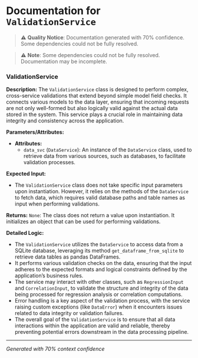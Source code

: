 # Documentation for `ValidationService`

> ⚠️ **Quality Notice**: Documentation generated with 70% confidence. Some dependencies could not be fully resolved.


> ⚠️ **Note**: Some dependencies could not be fully resolved. Documentation may be incomplete.
### ValidationService

**Description:**
The `ValidationService` class is designed to perform complex, cross-service validations that extend beyond simple model field checks. It connects various models to the data layer, ensuring that incoming requests are not only well-formed but also logically valid against the actual data stored in the system. This service plays a crucial role in maintaining data integrity and consistency across the application.

**Parameters/Attributes:**
- **Attributes:**
  - `data_svc` (`DataService`): An instance of the `DataService` class, used to retrieve data from various sources, such as databases, to facilitate validation processes.
  
**Expected Input:**
- The `ValidationService` class does not take specific input parameters upon instantiation. However, it relies on the methods of the `DataService` to fetch data, which requires valid database paths and table names as input when performing validations.

**Returns:**
`None`: The class does not return a value upon instantiation. It initializes an object that can be used for performing validations.

**Detailed Logic:**
- The `ValidationService` utilizes the `DataService` to access data from a SQLite database, leveraging its method `get_dataframe_from_sqlite` to retrieve data tables as pandas DataFrames.
- It performs various validation checks on the data, ensuring that the input adheres to the expected formats and logical constraints defined by the application’s business rules.
- The service may interact with other classes, such as `RegressionInput` and `CorrelationInput`, to validate the structure and integrity of the data being processed for regression analysis or correlation computations.
- Error handling is a key aspect of the validation process, with the service raising custom exceptions (like `DataError`) when it encounters issues related to data integrity or validation failures.
- The overall goal of the `ValidationService` is to ensure that all data interactions within the application are valid and reliable, thereby preventing potential errors downstream in the data processing pipeline.

---
*Generated with 70% context confidence*
